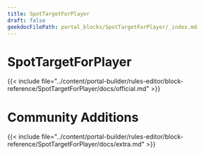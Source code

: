 ```yaml
---
title: SpotTargetForPlayer
draft: false
geekdocFilePath: portal_blocks/SpotTargetForPlayer/_index.md
---
```

# SpotTargetForPlayer
{{< include file="../content/portal-builder/rules-editor/block-reference/SpotTargetForPlayer/docs/official.md" >}}

# Community Additions

{{< include file="../content/portal-builder/rules-editor/block-reference/SpotTargetForPlayer/docs/extra.md" >}}